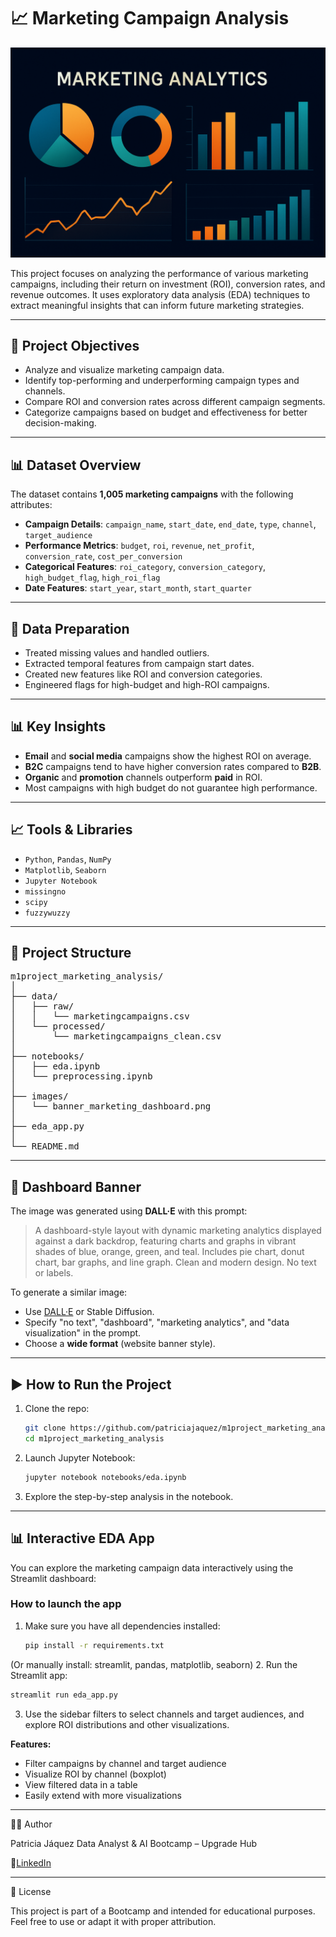 # 📈 Marketing Campaign Analysis

![Dashboard Banner](./img/banner_marketing_dashboard.png)

This project focuses on analyzing the performance of various marketing campaigns, including their return on investment (ROI), conversion rates, and revenue outcomes. It uses exploratory data analysis (EDA) techniques to extract meaningful insights that can inform future marketing strategies.

---

## 🎯 Project Objectives

- Analyze and visualize marketing campaign data.
- Identify top-performing and underperforming campaign types and channels.
- Compare ROI and conversion rates across different campaign segments.
- Categorize campaigns based on budget and effectiveness for better decision-making.

---

## 📊 Dataset Overview

The dataset contains **1,005 marketing campaigns** with the following attributes:

- **Campaign Details**: `campaign_name`, `start_date`, `end_date`, `type`, `channel`, `target_audience`
- **Performance Metrics**: `budget`, `roi`, `revenue`, `net_profit`, `conversion_rate`, `cost_per_conversion`
- **Categorical Features**: `roi_category`, `conversion_category`, `high_budget_flag`, `high_roi_flag`
- **Date Features**: `start_year`, `start_month`, `start_quarter`

---

## 🧹 Data Preparation

- Treated missing values and handled outliers.
- Extracted temporal features from campaign start dates.
- Created new features like ROI and conversion categories.
- Engineered flags for high-budget and high-ROI campaigns.

---

## 📊 Key Insights

- **Email** and **social media** campaigns show the highest ROI on average.
- **B2C** campaigns tend to have higher conversion rates compared to **B2B**.
- **Organic** and **promotion** channels outperform **paid** in ROI.
- Most campaigns with high budget do not guarantee high performance.

---

## 📈 Tools & Libraries

- `Python`, `Pandas`, `NumPy`
- `Matplotlib`, `Seaborn`
- `Jupyter Notebook`
- `missingno`
- `scipy`
- `fuzzywuzzy`

---

## 📁 Project Structure

<pre lang="text">
m1project_marketing_analysis/
│
├── data/
│   ├── raw/
│   │   └── marketingcampaigns.csv
│   └── processed/
│       └── marketingcampaigns_clean.csv
│
├── notebooks/
│   ├── eda.ipynb
│   └── preprocessing.ipynb
│
├── images/
│   └── banner_marketing_dashboard.png
│
├── eda_app.py
│ 
└── README.md
</pre>

---

## 🧠 Dashboard Banner

The image was generated using **DALL·E** with this prompt:

> A dashboard-style layout with dynamic marketing analytics displayed against a dark backdrop, featuring charts and graphs in vibrant shades of blue, orange, green, and teal. Includes pie chart, donut chart, bar graphs, and line graph. Clean and modern design. No text or labels.

To generate a similar image:
- Use [DALL·E](https://openai.com/dall-e) or Stable Diffusion.
- Specify "no text", "dashboard", "marketing analytics", and "data visualization" in the prompt.
- Choose a **wide format** (website banner style).

---

## ▶️ How to Run the Project

1. Clone the repo:
   ```bash
   git clone https://github.com/patriciajaquez/m1project_marketing_analysis.git
   cd m1project_marketing_analysis
   ```
2. Launch Jupyter Notebook:
   ```bash
   jupyter notebook notebooks/eda.ipynb
   ```
3. Explore the step-by-step analysis in the notebook.

---

## 📊 Interactive EDA App

You can explore the marketing campaign data interactively using the Streamlit dashboard:

### How to launch the app

1. Make sure you have all dependencies installed:
   ```bash
   pip install -r requirements.txt
   ```
(Or manually install: streamlit, pandas, matplotlib, seaborn)
2. Run the Streamlit app:
   ```bash
   streamlit run eda_app.py
   ```
3. Use the sidebar filters to select channels and target audiences, and explore ROI distributions and other visualizations.

**Features:**
  - Filter campaigns by channel and target audience
  - Visualize ROI by channel (boxplot)
  - View filtered data in a table
  - Easily extend with more visualizations

---

👩‍💻 Author

Patricia Jáquez
Data Analyst & AI Bootcamp – Upgrade Hub

🔗[LinkedIn](https://www.linkedin.com/in/patricia-jaquez/)

---

📝 License

This project is part of a Bootcamp and intended for educational purposes. Feel free to use or adapt it with proper attribution.
